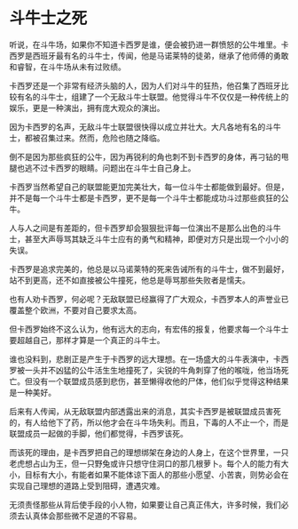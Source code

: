 # 斗牛士之死

听说，在斗牛场，如果你不知道卡西罗是谁，便会被扔进一群愤怒的公牛堆里。卡西罗是西班牙最有名的斗牛士，传闻，他是马诺莱特的徒弟，继承了他师傅的勇敢和睿智，在斗牛场从未有过败绩。 

卡西罗还是一个非常有经济头脑的人，因为人们对斗牛的狂热，他召集了西班牙比较有名的斗牛士，组建了一个无敌斗牛士联盟。他觉得斗牛不仅仅是一种传统上的娱乐，更是一种演出，拥有庞大观众的演出。 

因为卡西罗的名声，无敌斗牛士联盟很快得以成立并壮大。大凡各地有名的斗牛士，都被召集过来。然而，危险也随之降临。 

倒不是因为那些疯狂的公牛，因为再锐利的角也刺不到卡西罗的身体，再刁钻的甩腿也逃不过卡西罗的眼睛。问题出在斗牛士自己身上。 

卡西罗当然希望自己的联盟能更加完美壮大，每一位斗牛士都能做到最好。但是，并不是每一个斗牛士都是卡西罗，更不是每一个斗牛士都能成功斗过那些疯狂的公牛。 

人与人之间是有差距的，但卡西罗却会狠狠批评每一位演出不是那么出色的斗牛士，甚至大声辱骂其缺乏斗牛士应有的勇气和精神，即便对方只是出现一个小小的失误。 

卡西罗是追求完美的，他总是以马诺莱特的死来告诫所有的斗牛士，做不到最好，站不到更高，还不如直接被公牛撞死，他总是辱骂那些失败者是懦夫。 

也有人劝卡西罗，何必呢？无敌联盟已经赢得了广大观众，卡西罗本人的声誉业已覆盖整个欧洲，不要对自己要求太高。 

但卡西罗始终不这么认为，他有远大的志向，有宏伟的报复，他要求每一个斗牛士要超越自己，那样才算是一个真正的斗牛士。 

谁也没料到，悲剧正是产生于卡西罗的远大理想。在一场盛大的斗牛表演中，卡西罗被一头并不凶猛的公牛活生生地撞死了，尖锐的牛角刺穿了他的喉咙，他当场死亡。但没有一个联盟成员感到悲伤，甚至懒得收他的尸体，他们似乎觉得这种结果是一种美好。 

后来有人传闻，从无敌联盟内部透露出来的消息，其实卡西罗是被联盟成员害死的，有人给他下了药，所以他才会在斗牛场失利。而且，下毒的人不止一个，而是联盟成员一起做的手脚，他们都觉得，卡西罗该死。 

而该死的理由，是卡西罗把自己的理想绑架在身边的人身上，在这个世界里，一只老虎想占山为王，但一只野兔或许只想守住洞口的那几根萝卜。每个人的能力有大小，目标有大小，有能者如果不能体谅下面人的那些小愿望、小苦衷，则势必会在实现自己理想的道路上受到阻碍，遭遇灾难。 

无须责怪那些从背后使手段的小人物，如果要让自己真正伟大，许多时候，我们必须去认真体会那些微不足道的不容易。